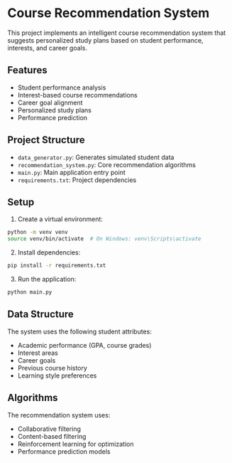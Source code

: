 # Course Recommendation System

This project implements an intelligent course recommendation system that suggests personalized study plans based on student performance, interests, and career goals.

## Features

- Student performance analysis
- Interest-based course recommendations
- Career goal alignment
- Personalized study plans
- Performance prediction

## Project Structure

- `data_generator.py`: Generates simulated student data
- `recommendation_system.py`: Core recommendation algorithms
- `main.py`: Main application entry point
- `requirements.txt`: Project dependencies

## Setup

1. Create a virtual environment:
```bash
python -m venv venv
source venv/bin/activate  # On Windows: venv\Scripts\activate
```

2. Install dependencies:
```bash
pip install -r requirements.txt
```

3. Run the application:
```bash
python main.py
```

## Data Structure

The system uses the following student attributes:
- Academic performance (GPA, course grades)
- Interest areas
- Career goals
- Previous course history
- Learning style preferences

## Algorithms

The recommendation system uses:
- Collaborative filtering
- Content-based filtering
- Reinforcement learning for optimization
- Performance prediction models 